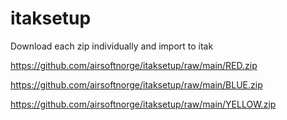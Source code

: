 # itaksetup
Download each zip individually and import to itak


https://github.com/airsoftnorge/itaksetup/raw/main/RED.zip

https://github.com/airsoftnorge/itaksetup/raw/main/BLUE.zip

https://github.com/airsoftnorge/itaksetup/raw/main/YELLOW.zip
